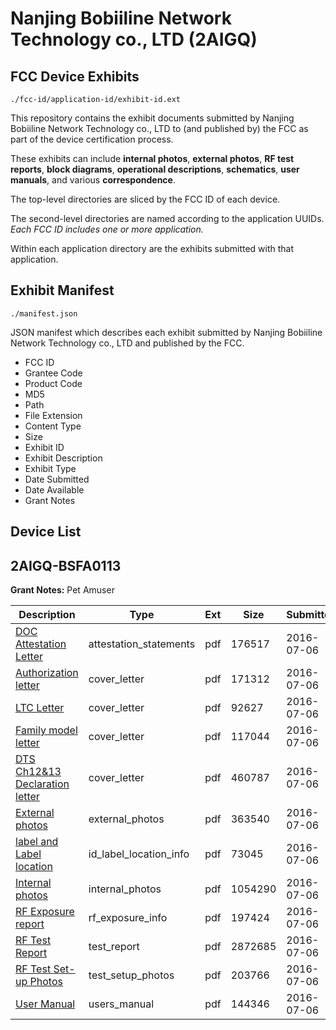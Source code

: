 # Nanjing Bobiiline Network Technology co., LTD (2AIGQ)
## FCC Device Exhibits

```
./fcc-id/application-id/exhibit-id.ext
```

This repository contains the exhibit documents submitted by Nanjing Bobiiline Network Technology co., LTD to (and published by) the FCC as part of the device certification process.

These exhibits can include **internal photos**, **external photos**, **RF test reports**, **block diagrams**, **operational descriptions**, **schematics**, **user manuals**, and various **correspondence**.

The top-level directories are sliced by the FCC ID of each device.

The second-level directories are named according to the application UUIDs. *Each FCC ID includes one or more application.*

Within each application directory are the exhibits submitted with that application. 

## Exhibit Manifest

```
./manifest.json
```

JSON manifest which describes each exhibit submitted by Nanjing Bobiiline Network Technology co., LTD and published by the FCC.

- FCC ID
- Grantee Code
- Product Code
- MD5
- Path
- File Extension
- Content Type
- Size
- Exhibit ID
- Exhibit Description
- Exhibit Type
- Date Submitted
- Date Available
- Grant Notes

## Device List
## 2AIGQ-BSFA0113
**Grant Notes:** Pet Amuser

| Description | Type | Ext | Size | Submitted | Available |
| ----------- | ---- | --- | ---- | --------- | --------- |
| [DOC Attestation Letter](2AIGQ-BSFA0113/603f497de8ba6b8000b6b4f9f6647cc7/3052201.pdf) | attestation_statements | pdf | 176517 | 2016-07-06 | 2016-07-06 |
| [Authorization letter](2AIGQ-BSFA0113/603f497de8ba6b8000b6b4f9f6647cc7/3052203.pdf) | cover_letter | pdf | 171312 | 2016-07-06 | 2016-07-06 |
| [LTC Letter](2AIGQ-BSFA0113/603f497de8ba6b8000b6b4f9f6647cc7/3052204.pdf) | cover_letter | pdf | 92627 | 2016-07-06 | 2016-07-06 |
| [Family model letter](2AIGQ-BSFA0113/603f497de8ba6b8000b6b4f9f6647cc7/3052205.pdf) | cover_letter | pdf | 117044 | 2016-07-06 | 2016-07-06 |
| [DTS Ch12&13 Declaration letter](2AIGQ-BSFA0113/603f497de8ba6b8000b6b4f9f6647cc7/3052206.pdf) | cover_letter | pdf | 460787 | 2016-07-06 | 2016-07-06 |
| [External photos](2AIGQ-BSFA0113/603f497de8ba6b8000b6b4f9f6647cc7/3052207.pdf) | external_photos | pdf | 363540 | 2016-07-06 | 2016-07-06 |
| [label and Label location](2AIGQ-BSFA0113/603f497de8ba6b8000b6b4f9f6647cc7/3052208.pdf) | id_label_location_info | pdf | 73045 | 2016-07-06 | 2016-07-06 |
| [Internal photos](2AIGQ-BSFA0113/603f497de8ba6b8000b6b4f9f6647cc7/3052209.pdf) | internal_photos | pdf | 1054290 | 2016-07-06 | 2016-07-06 |
| [RF Exposure report](2AIGQ-BSFA0113/603f497de8ba6b8000b6b4f9f6647cc7/3052211.pdf) | rf_exposure_info | pdf | 197424 | 2016-07-06 | 2016-07-06 |
| [RF Test Report](2AIGQ-BSFA0113/603f497de8ba6b8000b6b4f9f6647cc7/3052214.pdf) | test_report | pdf | 2872685 | 2016-07-06 | 2016-07-06 |
| [RF Test Set-up Photos](2AIGQ-BSFA0113/603f497de8ba6b8000b6b4f9f6647cc7/3052215.pdf) | test_setup_photos | pdf | 203766 | 2016-07-06 | 2016-07-06 |
| [User Manual](2AIGQ-BSFA0113/603f497de8ba6b8000b6b4f9f6647cc7/3052213.pdf) | users_manual | pdf | 144346 | 2016-07-06 | 2016-07-06 |
